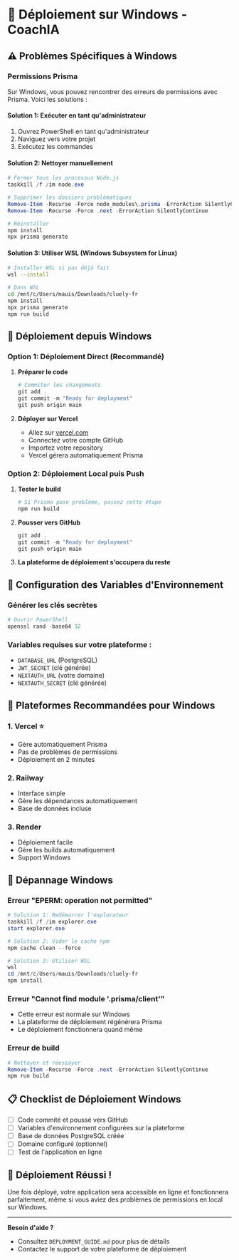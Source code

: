 # 🚀 Déploiement sur Windows - CoachIA

## ⚠️ Problèmes Spécifiques à Windows

### Permissions Prisma
Sur Windows, vous pouvez rencontrer des erreurs de permissions avec Prisma. Voici les solutions :

#### Solution 1: Exécuter en tant qu'administrateur
1. Ouvrez PowerShell en tant qu'administrateur
2. Naviguez vers votre projet
3. Exécutez les commandes

#### Solution 2: Nettoyer manuellement
```powershell
# Fermer tous les processus Node.js
taskkill /f /im node.exe

# Supprimer les dossiers problématiques
Remove-Item -Recurse -Force node_modules\.prisma -ErrorAction SilentlyContinue
Remove-Item -Recurse -Force .next -ErrorAction SilentlyContinue

# Réinstaller
npm install
npx prisma generate
```

#### Solution 3: Utiliser WSL (Windows Subsystem for Linux)
```bash
# Installer WSL si pas déjà fait
wsl --install

# Dans WSL
cd /mnt/c/Users/mauis/Downloads/cluely-fr
npm install
npx prisma generate
npm run build
```

## 🚀 Déploiement depuis Windows

### Option 1: Déploiement Direct (Recommandé)

1. **Préparer le code**
   ```powershell
   # Commiter les changements
   git add .
   git commit -m "Ready for deployment"
   git push origin main
   ```

2. **Déployer sur Vercel**
   - Allez sur [vercel.com](https://vercel.com)
   - Connectez votre compte GitHub
   - Importez votre repository
   - Vercel gérera automatiquement Prisma

### Option 2: Déploiement Local puis Push

1. **Tester le build**
   ```powershell
   # Si Prisma pose problème, passez cette étape
   npm run build
   ```

2. **Pousser vers GitHub**
   ```powershell
   git add .
   git commit -m "Ready for deployment"
   git push origin main
   ```

3. **La plateforme de déploiement s'occupera du reste**

## 🔧 Configuration des Variables d'Environnement

### Générer les clés secrètes
```powershell
# Ouvrir PowerShell
openssl rand -base64 32
```

### Variables requises sur votre plateforme :
- `DATABASE_URL` (PostgreSQL)
- `JWT_SECRET` (clé générée)
- `NEXTAUTH_URL` (votre domaine)
- `NEXTAUTH_SECRET` (clé générée)

## 🎯 Plateformes Recommandées pour Windows

### 1. Vercel ⭐
- Gère automatiquement Prisma
- Pas de problèmes de permissions
- Déploiement en 2 minutes

### 2. Railway
- Interface simple
- Gère les dépendances automatiquement
- Base de données incluse

### 3. Render
- Déploiement facile
- Gère les builds automatiquement
- Support Windows

## 🚨 Dépannage Windows

### Erreur "EPERM: operation not permitted"
```powershell
# Solution 1: Redémarrer l'explorateur
taskkill /f /im explorer.exe
start explorer.exe

# Solution 2: Vider le cache npm
npm cache clean --force

# Solution 3: Utiliser WSL
wsl
cd /mnt/c/Users/mauis/Downloads/cluely-fr
npm install
```

### Erreur "Cannot find module '.prisma/client'"
- Cette erreur est normale sur Windows
- La plateforme de déploiement régénérera Prisma
- Le déploiement fonctionnera quand même

### Erreur de build
```powershell
# Nettoyer et réessayer
Remove-Item -Recurse -Force .next -ErrorAction SilentlyContinue
npm run build
```

## 📋 Checklist de Déploiement Windows

- [ ] Code commité et poussé vers GitHub
- [ ] Variables d'environnement configurées sur la plateforme
- [ ] Base de données PostgreSQL créée
- [ ] Domaine configuré (optionnel)
- [ ] Test de l'application en ligne

## 🎉 Déploiement Réussi !

Une fois déployé, votre application sera accessible en ligne et fonctionnera parfaitement, même si vous aviez des problèmes de permissions en local sur Windows.

---

**Besoin d'aide ?** 
- Consultez `DEPLOYMENT_GUIDE.md` pour plus de détails
- Contactez le support de votre plateforme de déploiement 